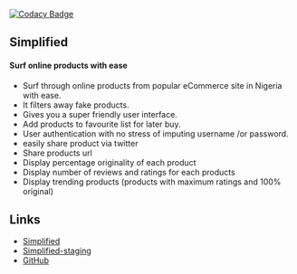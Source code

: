 [![Codacy Badge](https://api.codacy.com/project/badge/Grade/b9b8726b61864e03b6a9e717806cf59b)](https://www.codacy.com/manual/oyelakindotun/simplified?utm_source=github.com&amp;utm_medium=referral&amp;utm_content=dotunpeters/simplified&amp;utm_campaign=Badge_Grade)

## Simplified
#### Surf online products with ease

* Surf through online products from popular eCommerce site in Nigeria with ease.
* It filters away fake products.
* Gives you a super friendly user interface.
* Add products to favourite list for later buy.
* User authentication with no stress of imputing username /or password.
* easily share product via twitter
* Share products url
* Display percentage originality of each product
* Display number of reviews and ratings for each products
* Display trending products (products with maximum ratings and 100% original)


Links
-----

* [Simplified](http://simplified.cf)
* [Simplified-staging](https://simplified-staging-data.herokuapp.com)
* [GitHub](https://github.com/dotunpeters/simplified)
